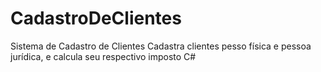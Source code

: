 # CadastroDeClientes
Sistema de Cadastro de Clientes
Cadastra clientes pesso física e pessoa jurídica, e calcula seu respectivo imposto
C# 
